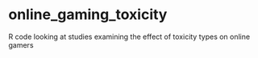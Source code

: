 # online_gaming_toxicity
R code looking at studies examining the effect of toxicity types on online gamers
